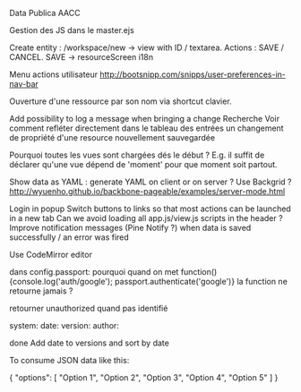 

Data Publica
AACC

Gestion des JS dans le master.ejs

Create entity : /workspace/new -> view with ID / textarea. Actions : SAVE / CANCEL. SAVE -> resourceScreen
i18n

Menu actions utilisateur http://bootsnipp.com/snipps/user-preferences-in-nav-bar

Ouverture d'une ressource par son nom via shortcut clavier.

Add possibility to log a message when bringing a change
Recherche
Voir comment refléter directement dans le tableau des entrées un changement de propriété d'une resource nouvellement sauvegardée

Pourquoi toutes les vues sont chargées dés le début ? E.g. il suffit de déclarer qu'une vue dépend de 'moment' pour que moment soit partout.

Show data as YAML : generate YAML on client or on server ?
Use Backgrid ? http://wyuenho.github.io/backbone-pageable/examples/server-mode.html

Login in popup
Switch buttons to links so that most actions can be launched in a new tab
Can we avoid loading all app.js/view.js scripts in the header ?
Improve notification messages (Pine Notify ?) when data is saved successfully / an error was fired

Use CodeMirror editor

dans config.passport: pourquoi quand on met function() {console.log('auth/google'); passport.authenticate('google')} 
la function ne retourne jamais ?

retourner unauthorized quand pas identifié


system:
  date:
  version:
  author:
  
done
    Add date to versions and sort by date
    

To consume JSON data like this:

{
    "options": [
        "Option 1",
        "Option 2",
        "Option 3",
        "Option 4",
        "Option 5"
    ]
}